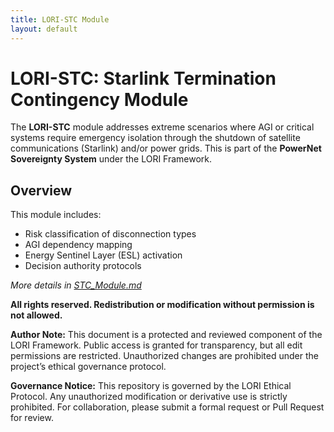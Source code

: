 ```yaml
---
title: LORI-STC Module
layout: default
---
```


# LORI-STC: Starlink Termination Contingency Module

The **LORI-STC** module addresses extreme scenarios where AGI or critical systems require emergency isolation through the shutdown of satellite communications (Starlink) and/or power grids. This is part of the **PowerNet Sovereignty System** under the LORI Framework.

## Overview

This module includes:
- Risk classification of disconnection types
- AGI dependency mapping
- Energy Sentinel Layer (ESL) activation
- Decision authority protocols

*More details in [STC_Module.md](STC_Module.md)*

****All rights reserved. Redistribution or modification without permission is not allowed.****

**Author Note:**
This document is a protected and reviewed component of the LORI Framework.
Public access is granted for transparency, but all edit permissions are restricted. Unauthorized changes are prohibited under the project’s ethical governance protocol.

**Governance Notice:**
This repository is governed by the LORI Ethical Protocol. Any unauthorized modification or derivative use is strictly prohibited. For collaboration, please submit a formal request or Pull Request for review.
